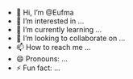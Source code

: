 - 👋 Hi, I’m @Eufma
- 👀 I’m interested in ...
- 🌱 I’m currently learning ...
- 💞️ I’m looking to collaborate on ...
- 📫 How to reach me ...
- 😄 Pronouns: ...
- ⚡ Fun fact: ...

<!---
Eufma/Eufma is a ✨ special ✨ repository because its `README.md` (this file) appears on your GitHub profile.
You can click the Preview link to take a look at your changes.
--->
